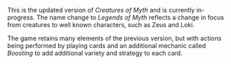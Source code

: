 This is the updated version of _Creatures of Myth_ and is currently in-progress. The name change to _Legends of Myth_ reflects a change in focus from creatures to well known characters, such as Zeus and Loki. 

The game retains many elements of the previous version, but with actions being performed by playing cards and an additional mechanic called _Boosting_ to add additional variety and strategy to each card.
